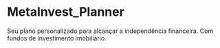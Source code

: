 # MetaInvest_Planner
Seu plano personalizado para alcançar a independência financeira. Com fundos de investimento imobiliário.
